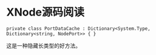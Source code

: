 # XNode源码阅读

```
private class PortDataCache : Dictionary<System.Type, Dictionary<string, NodePort>> { }
```

这是一种隐藏长类型的好方法。
